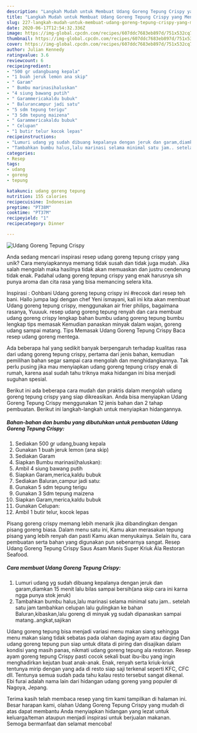 ```yaml
---
description: "Langkah Mudah untuk Membuat Udang Goreng Tepung Crispy yang Menggugah Selera"
title: "Langkah Mudah untuk Membuat Udang Goreng Tepung Crispy yang Menggugah Selera"
slug: 227-langkah-mudah-untuk-membuat-udang-goreng-tepung-crispy-yang-menggugah-selera
date: 2020-06-17T12:54:32.336Z
image: https://img-global.cpcdn.com/recipes/607ddc7683eb897d/751x532cq70/udang-goreng-tepung-crispy-foto-resep-utama.jpg
thumbnail: https://img-global.cpcdn.com/recipes/607ddc7683eb897d/751x532cq70/udang-goreng-tepung-crispy-foto-resep-utama.jpg
cover: https://img-global.cpcdn.com/recipes/607ddc7683eb897d/751x532cq70/udang-goreng-tepung-crispy-foto-resep-utama.jpg
author: Julian Kennedy
ratingvalue: 3.6
reviewcount: 6
recipeingredient:
- "500 gr udangbuang kepala"
- "1 buah jeruk lemon ana skip"
- " Garam"
- " Bumbu marinasihaluskan"
- "4 siung bawang putih"
- " Garammericakaldu bubuk"
- " Balurancampur jadi satu"
- "5 sdm tepung terigu"
- "3 Sdm tepung maizena"
- " Garammericakaldu bubuk"
- " Celupan"
- "1 butir telur kocok lepas"
recipeinstructions:
- "Lumuri udang yg sudah dibuang kepalanya dengan jeruk dan garam,diamkan 15 menit lalu bilas sampai bersih(ana skip cara ini karna ngga punya stok jeruk)"
- "Tambahkan bumbu halus,lalu marinasi selama minimal satu jam.. setelah satu jam tambahkan celupan lalu gulingkan ke bahan Baluran,kibaskan,lalu goreng di minyak yg sudah dipanaskan sampai matang..angkat,sajikan"
categories:
- Resep
tags:
- udang
- goreng
- tepung

katakunci: udang goreng tepung 
nutrition: 155 calories
recipecuisine: Indonesian
preptime: "PT38M"
cooktime: "PT37M"
recipeyield: "1"
recipecategory: Dinner

---
```



![Udang Goreng Tepung Crispy](https://img-global.cpcdn.com/recipes/607ddc7683eb897d/751x532cq70/udang-goreng-tepung-crispy-foto-resep-utama.jpg)

Anda sedang mencari inspirasi resep udang goreng tepung crispy yang unik? Cara menyiapkannya memang tidak susah dan tidak juga mudah. Jika salah mengolah maka hasilnya tidak akan memuaskan dan justru cenderung tidak enak. Padahal udang goreng tepung crispy yang enak harusnya sih punya aroma dan cita rasa yang bisa memancing selera kita.

Inspirasi : Oohbani Udang goreng tepung crispy ini #recook dari resep teh bani. Hallo jumpa lagi dengan chef Yeni ismayani, kali ini kita akan membuat Udang goreng tepung crispy, menggunakan air frier philips, bagaimana rasanya, Yuuuuk. resep udang goreng tepung renyah dan cara membuat udang goreng crispy lengkap bahan bumbu udang goreng tepung bumbu lengkap tips memasak Kemudian panaskan minyak dalam wajan, goreng udang sampai matang. Tips Memasak Udang Goreng Tepung Crispy  Baca resep udang goreng mentega.

Ada beberapa hal yang sedikit banyak berpengaruh terhadap kualitas rasa dari udang goreng tepung crispy, pertama dari jenis bahan, kemudian pemilihan bahan segar sampai cara mengolah dan menghidangkannya. Tak perlu pusing jika mau menyiapkan udang goreng tepung crispy enak di rumah, karena asal sudah tahu triknya maka hidangan ini bisa menjadi suguhan spesial.


Berikut ini ada beberapa cara mudah dan praktis dalam mengolah udang goreng tepung crispy yang siap dikreasikan. Anda bisa menyiapkan Udang Goreng Tepung Crispy menggunakan 12 jenis bahan dan 2 tahap pembuatan. Berikut ini langkah-langkah untuk menyiapkan hidangannya.

<!--inarticleads1-->

##### Bahan-bahan dan bumbu yang dibutuhkan untuk pembuatan Udang Goreng Tepung Crispy:

1. Sediakan 500 gr udang,buang kepala
1. Gunakan 1 buah jeruk lemon (ana skip)
1. Sediakan  Garam
1. Siapkan  Bumbu marinasi(haluskan):
1. Ambil 4 siung bawang putih
1. Siapkan  Garam,merica,kaldu bubuk
1. Sediakan  Baluran,campur jadi satu:
1. Gunakan 5 sdm tepung terigu
1. Gunakan 3 Sdm tepung maizena
1. Siapkan  Garam,merica,kaldu bubuk
1. Gunakan  Celupan:
1. Ambil 1 butir telur, kocok lepas


Pisang goreng crispy memang lebih menarik jika dibandingkan dengan pisang goreng biasa. Dalam menu satu ini, Kamu akan merasakan tepung pisang yang lebih renyah dan pasti Kamu akan menyukainya. Selain itu, cara pembuatan serta bahan yang digunakan pun sebenarnya sangat. Resep Udang Goreng Tepung Crispy Saus Asam Manis Super Kriuk Ala Restoran Seafood. 

<!--inarticleads2-->

##### Cara membuat Udang Goreng Tepung Crispy:

1. Lumuri udang yg sudah dibuang kepalanya dengan jeruk dan garam,diamkan 15 menit lalu bilas sampai bersih(ana skip cara ini karna ngga punya stok jeruk)
1. Tambahkan bumbu halus,lalu marinasi selama minimal satu jam.. setelah satu jam tambahkan celupan lalu gulingkan ke bahan Baluran,kibaskan,lalu goreng di minyak yg sudah dipanaskan sampai matang..angkat,sajikan


Udang goreng tepung bisa menjadi variasi menu makan siang sehingga menu makan siang tidak sebatas pada olahan daging ayam atau daging Dan udang goreng tepung pun siap untuk ditata di piring dan disajikan dalam kondisi yang masih panas, nikmati udang goreng tepung ala restoran. Resep ayam goreng tepung Crispy pasti cocok sekali buat ibu-ibu yang ingin menghadirkan kejutan buat anak-anak. Enak, renyah serta kriuk-kriuk tentunya mirip dengan yang ada di resto siap saji terkenal seperti KFC, CFC dll. Tentunya semua sudah pada tahu kalau resto tersebut sangat dikenal. Ebi furai adalah nama lain dari hidangan udang goreng yang populer di Nagoya, Jepang. 

Terima kasih telah membaca resep yang tim kami tampilkan di halaman ini. Besar harapan kami, olahan Udang Goreng Tepung Crispy yang mudah di atas dapat membantu Anda menyiapkan hidangan yang lezat untuk keluarga/teman ataupun menjadi inspirasi untuk berjualan makanan. Semoga bermanfaat dan selamat mencoba!

